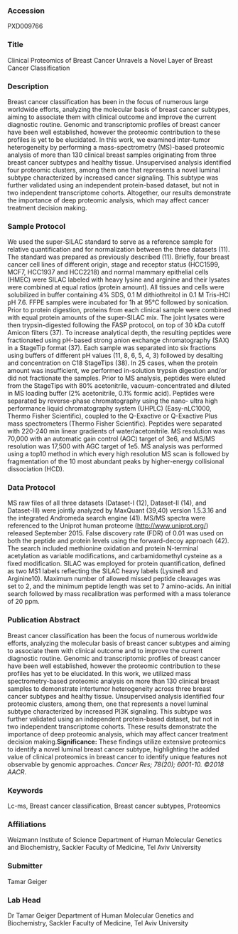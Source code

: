 ### Accession
PXD009766

### Title
Clinical Proteomics of Breast Cancer Unravels a Novel Layer of Breast Cancer Classification

### Description
Breast cancer classification has been in the focus of numerous large worldwide efforts, analyzing the molecular basis of breast cancer subtypes, aiming to associate them with clinical outcome and improve the current diagnostic routine. Genomic and transcriptomic profiles of breast cancer have been well established, however the proteomic contribution to these profiles is yet to be elucidated. In this work, we examined inter-tumor heterogeneity by performing a mass-spectrometry (MS)-based proteomic analysis of more than 130 clinical breast samples originating from three breast cancer subtypes and healthy tissue. Unsupervised analysis identified four proteomic clusters, among them one that represents a novel luminal subtype characterized by increased cancer signaling. This subtype was further validated using an independent protein-based dataset, but not in two independent transcriptome cohorts. Altogether, our results demonstrate the importance of deep proteomic analysis, which may affect cancer treatment decision making.

### Sample Protocol
We used the super-SILAC standard to serve as a reference sample for relative quantification and for normalization between the three datasets (11). The standard was prepared as previously described (11). Briefly, four breast cancer cell lines of different origin, stage and receptor status (HCC1599, MCF7, HCC1937 and HCC2218) and normal mammary epithelial cells (HMEC) were SILAC labeled with heavy lysine and arginine and their lysates were combined at equal ratios (protein amount). All tissues and cells were solubilized in buffer containing 4% SDS, 0.1 M dithiothreitol in 0.1 M Tris-HCl pH 7.6. FFPE samples were incubated for 1h at 95°C followed by sonication. Prior to protein digestion, proteins from each clinical sample were combined with equal protein amounts of the super-SILAC mix. The joint lysates were then trypsin-digested following the FASP protocol, on top of 30 kDa cutoff Amicon filters (37). To increase analytical depth, the resulting peptides were fractionated using pH-based strong anion exchange chromatography (SAX) in a StageTip format (37). Each sample was separated into six fractions using buffers of different pH values (11, 8, 6, 5, 4, 3) followed by desalting and concentration on C18 StageTips (38). In 25 cases, when the protein amount was insufficient, we performed in-solution trypsin digestion and/or did not fractionate the samples. Prior to MS analysis, peptides were eluted from the StageTips with 80% acetonitrile, vacuum-concentrated and diluted in MS loading buffer (2% acetonitrile, 0.1% formic acid). Peptides were separated by reverse-phase chromatography using the nano- ultra high performance liquid chromatography system (UHPLC) (Easy-nLC1000, Thermo Fisher Scientific), coupled to the Q-Exactive or Q-Exactive Plus mass spectrometers (Thermo Fisher Scientific). Peptides were separated with 220-240 min linear gradients of water/acetonitrile. MS resolution was 70,000 with an automatic gain control (AGC) target of 3e6, and MS/MS resolution was 17,500 with AGC target of 1e5. MS analysis was performed using a top10 method in which every high resolution MS scan is followed by fragmentation of the 10 most abundant peaks by higher-energy collisional dissociation (HCD).

### Data Protocol
MS raw files of all three datasets (Dataset-I (12), Dataset-II (14), and Dataset-III) were jointly analyzed by MaxQuant (39,40) version 1.5.3.16 and the integrated Andromeda search engine (41). MS/MS spectra were referenced to the Uniprot human proteome (http://www.uniprot.org/) released September 2015. False discovery rate (FDR) of 0.01 was used on both the peptide and protein levels using the forward-decoy approach (42). The search included methionine oxidation and protein N-terminal acetylation as variable modifications, and carbamidomethyl cysteine as a fixed modification. SILAC was employed for protein quantification, defined as two MS1 labels reflecting the SILAC heavy labels (Lysine8 and Arginine10). Maximum number of allowed missed peptide cleavages was set to 2, and the minimum peptide length was set to 7 amino-acids. An initial search followed by mass recalibration was performed with a mass tolerance of 20 ppm.

### Publication Abstract
Breast cancer classification has been the focus of numerous worldwide efforts, analyzing the molecular basis of breast cancer subtypes and aiming to associate them with clinical outcome and to improve the current diagnostic routine. Genomic and transcriptomic profiles of breast cancer have been well established, however the proteomic contribution to these profiles has yet to be elucidated. In this work, we utilized mass spectrometry-based proteomic analysis on more than 130 clinical breast samples to demonstrate intertumor heterogeneity across three breast cancer subtypes and healthy tissue. Unsupervised analysis identified four proteomic clusters, among them, one that represents a novel luminal subtype characterized by increased PI3K signaling. This subtype was further validated using an independent protein-based dataset, but not in two independent transcriptome cohorts. These results demonstrate the importance of deep proteomic analysis, which may affect cancer treatment decision making.<b>Significance:</b> These findings utilize extensive proteomics to identify a novel luminal breast cancer subtype, highlighting the added value of clinical proteomics in breast cancer to identify unique features not observable by genomic approaches. <i>Cancer Res; 78(20); 6001-10. &#xa9;2018 AACR</i>.

### Keywords
Lc-ms, Breast cancer classification, Breast cancer subtypes, Proteomics

### Affiliations
Weizmann Institute of Science
Department of Human Molecular Genetics and Biochemistry, Sackler Faculty of Medicine, Tel Aviv University

### Submitter
Tamar Geiger

### Lab Head
Dr Tamar Geiger
Department of Human Molecular Genetics and Biochemistry, Sackler Faculty of Medicine, Tel Aviv University


